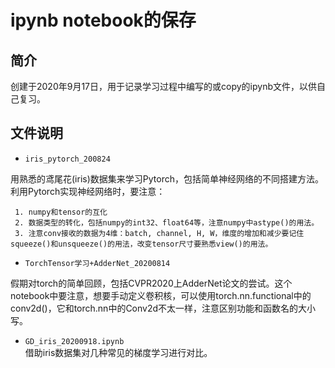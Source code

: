 # ipynb notebook的保存
## 简介
创建于2020年9月17日，用于记录学习过程中编写的或copy的ipynb文件，以供自己复习。
## 文件说明
+ `iris_pytorch_200824`    

用熟悉的鸢尾花(iris)数据集来学习Pytorch，包括简单神经网络的不同搭建方法。利用Pytorch实现神经网络时，要注意：    

	 1. numpy和tensor的互化
	 2. 数据类型的转化，包括numpy的int32、float64等，注意numpy中astype()的用法。
	 3. 注意conv接收的数据为4维：batch, channel, H, W，维度的增加和减少要记住squeeze()和unsqueeze()的用法，改变tensor尺寸要熟悉view()的用法。
+ `TorchTensor学习+AdderNet_20200814`   

假期对torch的简单回顾，包括CVPR2020上AdderNet论文的尝试。这个notebook中要注意，想要手动定义卷积核，可以使用torch.nn.functional中的conv2d()，它和torch.nn中的Conv2d不太一样，注意区别功能和函数名的大小写。

+ `GD_iris_20200918.ipynb`    
借助iris数据集对几种常见的梯度学习进行对比。





